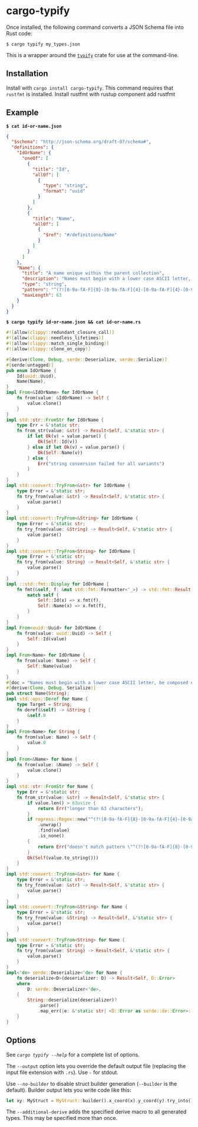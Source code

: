# cargo-typify

Once installed, the following command converts a JSON Schema file into Rust
code:

```console
$ cargo typify my_types.json
```

This is a wrapper around the [`typify`](https://crates.io/crates/typify) crate
for use at the command-line.

## Installation

Install with `cargo install cargo-typify`. This command requires that `rustfmt`
is installed. Install rustfmt with rustup component add rustfmt

## Example

**`$ cat id-or-name.json`**

```json
{
  "$schema": "http://json-schema.org/draft-07/schema#",
  "definitions": {
    "IdOrName": {
      "oneOf": [
        {
          "title": "Id",
          "allOf": [
            {
              "type": "string",
              "format": "uuid"
            }
          ]
        },
        {
          "title": "Name",
          "allOf": [
            {
              "$ref": "#/definitions/Name"
            }
          ]
        }
      ]
    },
    "Name": {
      "title": "A name unique within the parent collection",
      "description": "Names must begin with a lower case ASCII letter, be composed exclusively of lowercase ASCII, uppercase ASCII, numbers, and '-', and may not end with a '-'. Names cannot be a UUID though they may contain a UUID.",
      "type": "string",
      "pattern": "^(?![0-9a-fA-F]{8}-[0-9a-fA-F]{4}-[0-9a-fA-F]{4}-[0-9a-fA-F]{4}-[0-9a-fA-F]{12}$)^[a-z][a-z0-9-]*[a-zA-Z0-9]$",
      "maxLength": 63
    }
  }
}
```

**`$ cargo typify id-or-name.json && cat id-or-name.rs`**

```rust
#![allow(clippy::redundant_closure_call)]
#![allow(clippy::needless_lifetimes)]
#![allow(clippy::match_single_binding)]
#![allow(clippy::clone_on_copy)]

#[derive(Clone, Debug, serde::Deserialize, serde::Serialize)]
#[serde(untagged)]
pub enum IdOrName {
    Id(uuid::Uuid),
    Name(Name),
}
impl From<&IdOrName> for IdOrName {
    fn from(value: &IdOrName) -> Self {
        value.clone()
    }
}
impl std::str::FromStr for IdOrName {
    type Err = &'static str;
    fn from_str(value: &str) -> Result<Self, &'static str> {
        if let Ok(v) = value.parse() {
            Ok(Self::Id(v))
        } else if let Ok(v) = value.parse() {
            Ok(Self::Name(v))
        } else {
            Err("string conversion failed for all variants")
        }
    }
}
impl std::convert::TryFrom<&str> for IdOrName {
    type Error = &'static str;
    fn try_from(value: &str) -> Result<Self, &'static str> {
        value.parse()
    }
}
impl std::convert::TryFrom<&String> for IdOrName {
    type Error = &'static str;
    fn try_from(value: &String) -> Result<Self, &'static str> {
        value.parse()
    }
}
impl std::convert::TryFrom<String> for IdOrName {
    type Error = &'static str;
    fn try_from(value: String) -> Result<Self, &'static str> {
        value.parse()
    }
}
impl ::std::fmt::Display for IdOrName {
    fn fmt(&self, f: &mut std::fmt::Formatter<'_>) -> std::fmt::Result {
        match self {
            Self::Id(x) => x.fmt(f),
            Self::Name(x) => x.fmt(f),
        }
    }
}
impl From<uuid::Uuid> for IdOrName {
    fn from(value: uuid::Uuid) -> Self {
        Self::Id(value)
    }
}
impl From<Name> for IdOrName {
    fn from(value: Name) -> Self {
        Self::Name(value)
    }
}
#[doc = "Names must begin with a lower case ASCII letter, be composed exclusively of lowercase ASCII, uppercase ASCII, numbers, and '-', and may not end with a '-'. Names cannot be a UUID though they may contain a UUID."]
#[derive(Clone, Debug, Serialize)]
pub struct Name(String);
impl std::ops::Deref for Name {
    type Target = String;
    fn deref(&self) -> &String {
        &self.0
    }
}
impl From<Name> for String {
    fn from(value: Name) -> Self {
        value.0
    }
}
impl From<&Name> for Name {
    fn from(value: &Name) -> Self {
        value.clone()
    }
}
impl std::str::FromStr for Name {
    type Err = &'static str;
    fn from_str(value: &str) -> Result<Self, &'static str> {
        if value.len() > 63usize {
            return Err("longer than 63 characters");
        }
        if regress::Regex::new("^(?![0-9a-fA-F]{8}-[0-9a-fA-F]{4}-[0-9a-fA-F]{4}-[0-9a-fA-F]{4}-[0-9a-fA-F]{12}$)^[a-z][a-z0-9-]*[a-zA-Z0-9]$")
            .unwrap()
            .find(value)
            .is_none()
        {
            return Err("doesn't match pattern \"^(?![0-9a-fA-F]{8}-[0-9a-fA-F]{4}-[0-9a-fA-F]{4}-[0-9a-fA-F]{4}-[0-9a-fA-F]{12}$)^[a-z][a-z0-9-]*[a-zA-Z0-9]$\"");
        }
        Ok(Self(value.to_string()))
    }
}
impl std::convert::TryFrom<&str> for Name {
    type Error = &'static str;
    fn try_from(value: &str) -> Result<Self, &'static str> {
        value.parse()
    }
}
impl std::convert::TryFrom<&String> for Name {
    type Error = &'static str;
    fn try_from(value: &String) -> Result<Self, &'static str> {
        value.parse()
    }
}
impl std::convert::TryFrom<String> for Name {
    type Error = &'static str;
    fn try_from(value: String) -> Result<Self, &'static str> {
        value.parse()
    }
}
impl<'de> serde::Deserialize<'de> for Name {
    fn deserialize<D>(deserializer: D) -> Result<Self, D::Error>
    where
        D: serde::Deserializer<'de>,
    {
        String::deserialize(deserializer)?
            .parse()
            .map_err(|e: &'static str| <D::Error as serde::de::Error>::custom(e.to_string()))
    }
}
```

## Options

See *`cargo typify --help`* for a complete list of options.

The `--output` option lets you override the default output file (replacing the
input file extension with `.rs`). Use `-` for stdout.

Use `--no-builder` to disable struct builder generation (`--builder` is the
default). Builder output lets you write code like this:

```rust
let xy: MyStruct = MyStruct::builder().x_coord(x).y_coord(y).try_into();
```

The `--additional-derive` adds the specified derive macro to all generated
types. This may be specified more than once.